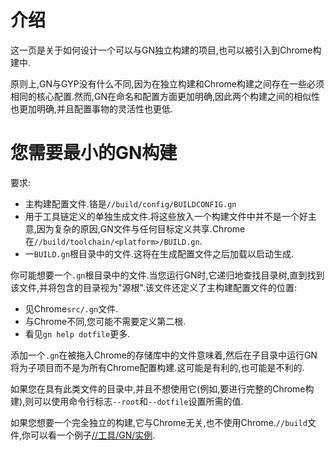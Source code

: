 
# 介绍

这一页是关于如何设计一个可以与GN独立构建的项目,也可以被引入到Chrome构建中.

原则上,GN与GYP没有什么不同,因为在独立构建和Chrome构建之间存在一些必须相同的核心配置.然而,GN在命名和配置方面更加明确,因此两个构建之间的相似性也更加明确,并且配置事物的灵活性也更低.

# 您需要最小的GN构建

要求:

-   主构建配置文件.铬是`//build/config/BUILDCONFIG.gn`
-   用于工具链定义的单独生成文件.将这些放入一个构建文件中并不是一个好主意,因为复杂的原因,GN文件与任何目标定义共享.Chrome在`//build/toolchain/<platform>/BUILD.gn`.
-   一`BUILD.gn`根目录中的文件.这将在生成配置文件之后加载以启动生成.

你可能想要一个`.gn`根目录中的文件.当您运行GN时,它递归地查找目录树,直到找到该文件,并将包含的目录视为"源根".该文件还定义了主构建配置文件的位置:

-   见Chrome`src/.gn`文件.
-   与Chrome不同,您可能不需要定义第二根.
-   看见`gn help dotfile`更多.

添加一个`.gn`在被拖入Chrome的存储库中的文件意味着,然后在子目录中运行GN将为子项目而不是为所有Chrome配置构建.这可能是有利的,也可能是不利的.

如果您在具有此类文件的目录中,并且不想使用它(例如,要进行完整的Chrome构建),则可以使用命令行标志`--root`和`--dotfile`设置所需的值.

如果您想要一个完全独立的构建,它与Chrome无关,也不使用Chrome.`//build`文件,你可以看一个例子[//工具/GN/实例](../example).
